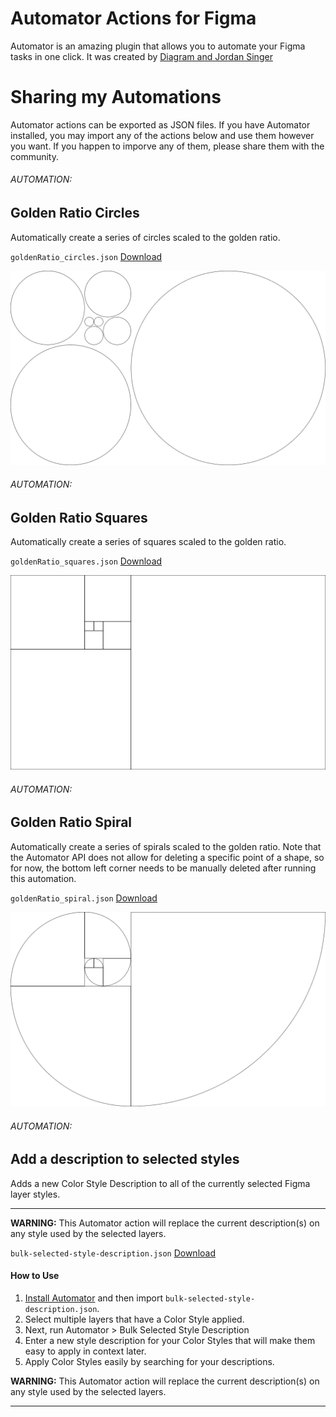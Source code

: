 # Automator Actions for Figma
Automator is an amazing plugin that allows you to automate your Figma tasks in one click. It was created by [Diagram and Jordan Singer](https://automator.design)

# Sharing my Automations
Automator actions can be exported as JSON files. If you have Automator installed, you may import any of the actions below and use them however you want. If you happen to imporve any of them, please share them with the community.

###### AUTOMATION:
## Golden Ratio Circles
Automatically create a series of circles scaled to the golden ratio.

`goldenRatio_circles.json` [Download](https://github.com/chsWeb/Automator-for-Figma/blob/main/JSON/goldenRatio_circles.json) 

![golden circles example](https://raw.githubusercontent.com/chsWeb/Automator-for-Figma/main/images/circles.png)

###### AUTOMATION:
## Golden Ratio Squares
Automatically create a series of squares scaled to the golden ratio.

`goldenRatio_squares.json` [Download](https://github.com/chsWeb/Automator-for-Figma/blob/main/JSON/goldenRatio_squares.json) 

![golden square example](https://raw.githubusercontent.com/chsWeb/Automator-for-Figma/main/images/squares.png)

###### AUTOMATION:
## Golden Ratio Spiral
Automatically create a series of spirals scaled to the golden ratio. Note that the Automator API does not allow for deleting a specific point of a shape, so for now, the bottom left corner needs to be manually deleted after running this automation.

`goldenRatio_spiral.json` [Download](https://github.com/chsWeb/Automator-for-Figma/blob/main/JSON/goldenRatio_spiral.json) 

![golden spiral example](https://raw.githubusercontent.com/chsWeb/Automator-for-Figma/main/images/spiral.png)



###### AUTOMATION:
## Add a description to selected styles
Adds a new Color Style Description to all of the currently selected Figma layer styles. 

---  

**WARNING:** This Automator action will replace the current description(s) on any style used by the selected layers.  


`bulk-selected-style-description.json` [Download](https://github.com/chsWeb/Automator-for-Figma/blob/main/JSON/bulk-selected-style-description.json) 

#### How to Use
1. [Install Automator](https://automator.design ) and then import `bulk-selected-style-description.json`.
2. Select multiple layers that have a Color Style applied.
3. Next, run Automator > Bulk Selected Style Description
4. Enter a new style description for your Color Styles that will make them easy to apply in context later.
5. Apply Color Styles easily by searching for your descriptions.

**WARNING:** This Automator action will replace the current description(s) on any style used by the selected layers.  

---  
